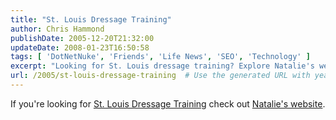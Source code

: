 ```yaml
---
title: "St. Louis Dressage Training"
author: Chris Hammond
publishDate: 2005-12-20T21:32:00
updateDate: 2008-01-23T16:50:58
tags: [ 'DotNetNuke', 'Friends', 'Life News', 'SEO', 'Technology' ]
excerpt: "Looking for St. Louis dressage training? Explore Natalie's website for premium services and expert guidance in mastering dressage techniques."
url: /2005/st-louis-dressage-training  # Use the generated URL with year
---
```

<P>If you're looking for <A href="https://www.natalieottiger.com/StLouisDressage/tabid/58/Default.aspx">St. Louis Dressage Training</A> check out <A href="https://www.natalieottiger.com/StLouisDressage/tabid/58/Default.aspx">Natalie's website</A>.</P> <P>&nbsp;</P>

